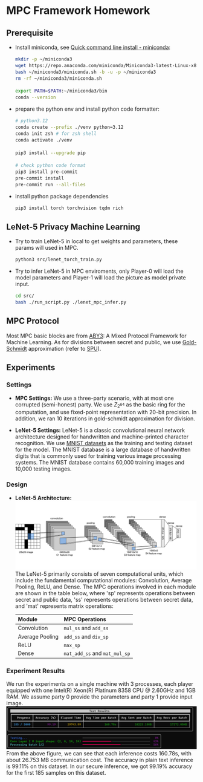 # MPC Framework Homework

## Prerequisite

- Install miniconda, see [Quick command line install - miniconda](https://docs.anaconda.com/free/miniconda/#quick-command-line-install):

  ```bash
  mkdir -p ~/miniconda3
  wget https://repo.anaconda.com/miniconda/Miniconda3-latest-Linux-x86_64.sh -O ~/miniconda3/miniconda.sh
  bash ~/miniconda3/miniconda.sh -b -u -p ~/miniconda3
  rm -rf ~/miniconda3/miniconda.sh

  export PATH=$PATH:~/miniconda3/bin
  conda --version
  ```

- prepare the python env and install python code formatter:

  ```bash
  # python3.12
  conda create --prefix ./venv python=3.12
  conda init zsh # for zsh shell
  conda activate ./venv

  pip3 install --upgrade pip
  
  # check python code format
  pip3 install pre-commit
  pre-commit install
  pre-commit run --all-files
  ```

- install python package dependencies

  ```bash
  pip3 install torch torchvision tqdm rich
  ```

## LeNet-5 Privacy Machine Learning

- Try to train LeNet-5 in local to get weights and parameters, these params will used in MPC.

  ```bash
  python3 src/lenet_torch_train.py
  ```

- Try to infer LeNet-5 in MPC enviroments, only Player-0 will load the model parameters and Player-1 will load the picture as model private input.

  ```bash
  cd src/
  bash ./run_script.py ./lenet_mpc_infer.py
  ```

## MPC Protocol

Most MPC basic blocks are from [ABY3](https://eprint.iacr.org/2018/403.pdf): A Mixed Protocol Framework for Machine Learning. As for divisions between secret and public, we use [Gold-Schmidt](https://en.wikipedia.org/wiki/Goldschmidt_division) approximation (refer to [SPU](https://github.com/secretflow/spu)).

## Experiments

### Settings

- **MPC Settings:** 
  We use a three-party scenario, with at most one corrupted (semi-honest) party. We use $Z_{2^{64}}$ as the basic ring for the computation, and use fixed-point representation with 20-bit precision. In addition, we ran 10 iterations in gold-schmidt approximation for division.

- **LeNet-5 Settings:** 
  LeNet-5 is a classic convolutional neural network architecture designed for handwritten and machine-printed character recognition. We use [MNIST datasets](https://en.wikipedia.org/wiki/MNIST_database) as the training and testing dataset for the model. The MNIST database is a large database of handwritten digits that is commonly used for training various image processing systems. The MNIST database contains 60,000 training images and 10,000 testing images.
### Design
- **LeNet-5 Architecture:** 
  ![Image 1](imgs/lenet.svg)
  The LeNet-5 primarily consists of seven computational units, which include the fundamental computational modules: Convolution, Average Pooling, ReLU, and Dense. The MPC operations involved in each module are shown in the table below, where 'sp' represents operations between secret and public data, 'ss' represents operations between secret data, and 'mat' represents matrix operations:


  | Module          | MPC Operations         |
  |-----------------|------------------------|
  | Convolution     | `mul_ss` and `add_ss`  |
  | Average Pooling | `add_ss` and `div_sp`  |
  | ReLU            | `max_sp`               |
  | Dense           | `mat_add_ss` and `mat_mul_sp` |

### Experiment Results 
We run the experiments on a single machine with 3 processes, each player equipped with one Intel(R) Xeon(R) Platinum 8358 CPU @ 2.60GHz and 1GB RAM. We assume party 0 provide the parameters and party 1 provide input image.
![Image 1](imgs/image.png)
From the above figure, we can see that each inference costs 160.78s, with about 26.753 MB communication cost. The accuracy in plain text inference is 99.11% on this dataset. In our secure inference, we got 99.19% accuracy for the first 185 samples on this dataset. 
